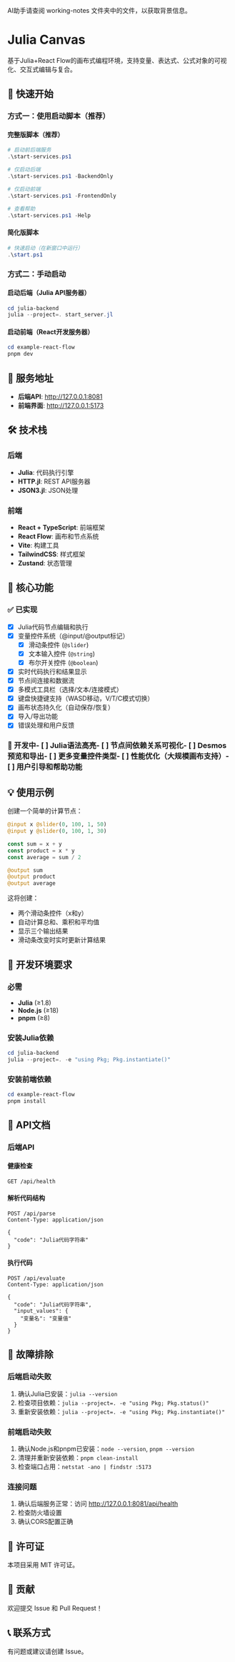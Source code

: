 AI助手请查阅 working-notes 文件夹中的文件，以获取背景信息。

# Julia Canvas

基于Julia+React Flow的画布式编程环境，支持变量、表达式、公式对象的可视化、交互式编辑与复合。

## 🚀 快速开始

### 方式一：使用启动脚本（推荐）

#### 完整版脚本（推荐）
```powershell
# 启动前后端服务
.\start-services.ps1

# 仅启动后端
.\start-services.ps1 -BackendOnly

# 仅启动前端  
.\start-services.ps1 -FrontendOnly

# 查看帮助
.\start-services.ps1 -Help
```

#### 简化版脚本
```powershell
# 快速启动（在新窗口中运行）
.\start.ps1
```

### 方式二：手动启动

#### 启动后端（Julia API服务器）
```powershell
cd julia-backend
julia --project=. start_server.jl
```

#### 启动前端（React开发服务器）
```powershell
cd example-react-flow
pnpm dev
```

## 📡 服务地址

- **后端API**: http://127.0.0.1:8081
- **前端界面**: http://127.0.0.1:5173

## 🛠️ 技术栈

### 后端
- **Julia**: 代码执行引擎
- **HTTP.jl**: REST API服务器
- **JSON3.jl**: JSON处理

### 前端
- **React + TypeScript**: 前端框架
- **React Flow**: 画布和节点系统
- **Vite**: 构建工具
- **TailwindCSS**: 样式框架
- **Zustand**: 状态管理

## 🎯 核心功能

### ✅ 已实现
- [x] Julia代码节点编辑和执行
- [x] 变量控件系统（@input/@output标记）
  - [x] 滑动条控件 (`@slider`)
  - [x] 文本输入控件 (`@string`)
  - [x] 布尔开关控件 (`@boolean`)
- [x] 实时代码执行和结果显示
- [x] 节点间连接和数据流
- [x] 多模式工具栏（选择/文本/连接模式）
- [x] 键盘快捷键支持（WASD移动，V/T/C模式切换）
- [x] 画布状态持久化（自动保存/恢复）
- [x] 导入/导出功能
- [x] 错误处理和用户反馈

### 🚧 开发中- [ ] Julia语法高亮- [ ] 节点间依赖关系可视化- [ ] Desmos预览和导出- [ ] 更多变量控件类型- [ ] 性能优化（大规模画布支持）- [ ] 用户引导和帮助功能

## 💡 使用示例

创建一个简单的计算节点：

```julia
@input x @slider(0, 100, 1, 50)
@input y @slider(0, 100, 1, 30)

const sum = x + y
const product = x * y
const average = sum / 2

@output sum
@output product
@output average
```

这将创建：
- 两个滑动条控件（x和y）
- 自动计算总和、乘积和平均值
- 显示三个输出结果
- 滑动条改变时实时更新计算结果

## 🔧 开发环境要求

### 必需
- **Julia** (≥1.8)
- **Node.js** (≥18)
- **pnpm** (≥8)

### 安装Julia依赖
```powershell
cd julia-backend
julia --project=. -e "using Pkg; Pkg.instantiate()"
```

### 安装前端依赖
```powershell
cd example-react-flow
pnpm install
```

## 📖 API文档

### 后端API

#### 健康检查
```
GET /api/health
```

#### 解析代码结构
```
POST /api/parse
Content-Type: application/json

{
  "code": "Julia代码字符串"
}
```

#### 执行代码
```
POST /api/evaluate
Content-Type: application/json

{
  "code": "Julia代码字符串",
  "input_values": {
    "变量名": "变量值"
  }
}
```

## 🐛 故障排除

### 后端启动失败
1. 确认Julia已安装：`julia --version`
2. 检查项目依赖：`julia --project=. -e "using Pkg; Pkg.status()"`
3. 重新安装依赖：`julia --project=. -e "using Pkg; Pkg.instantiate()"`

### 前端启动失败
1. 确认Node.js和pnpm已安装：`node --version`, `pnpm --version`
2. 清理并重新安装依赖：`pnpm clean-install`
3. 检查端口占用：`netstat -ano | findstr :5173`

### 连接问题
1. 确认后端服务正常：访问 http://127.0.0.1:8081/api/health
2. 检查防火墙设置
3. 确认CORS配置正确

## 📄 许可证

本项目采用 MIT 许可证。

## 🤝 贡献

欢迎提交 Issue 和 Pull Request！

## 📞 联系方式

有问题或建议请创建 Issue。